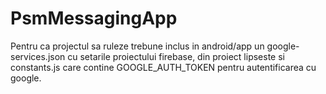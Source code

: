 # PsmMessagingApp

Pentru ca projectul sa ruleze trebune inclus in android/app un google-services.json cu setarile proiectului firebase, din proiect lipseste si constants.js care contine GOOGLE_AUTH_TOKEN pentru autentificarea cu google.
